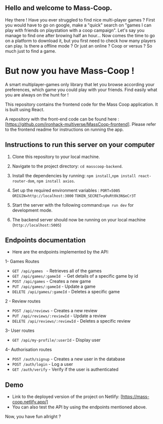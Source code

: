 ## Hello and welcome to Mass-Coop. 

Hey there ! 
Have you ever struggled to find nice multi-player games ?
First you would have to go on google, make a "quick" search on  "games I can play with friends on playstation with a coop campaign". Let's say you manage to find one after browing half an hour... 
Now comes the time to go on a platform to download it, but you first need to check how many players can play. Is there a offline mode ? Or just an online ? Coop or versus ? So much just to find a game. 

# But now you have Mass-Coop !  

A smart multiplayer-games only library that let you browse according your preferences, which game you could play with your friends. Find easily what you are always on the hunt for !

This repository contains the frontend code for the Mass Coop application. It is built using React. 

A repository with the front-end code can be found here : [https://github.com/ironhack-multiverse/MassCoop-frontend]. Please refer to the frontend readme for instructions on running the app.

## Instructions to run this server on your computer

1. Clone this repository to your local machine.
2. Navigate to the project directory: `cd masscoop-backend`.
3. Install the dependencies by running: `npm install`,`npm install react-router-dom`, `npm install axios`.
4. Set up the required environment variables : 
`PORT=5005`
`ORIGIN=http://localhost:3000`
`TOKEN_SECRET=y0uRt0k3N$eCr3T `

5. Start the server with the following command:`npm run dev` for development mode.
6. The backend server should now be running on your local machine (`http://localhost:5005`)

## Endpoints documentation

- Here are the endpoints implemented by the API:

1- Games Routes 

  - `GET /api/games `  -  Retrieves all of the games
  - `GET /api/games/:gameId `  -  Get details of a specific game by id
  - `POST /api/games`  -  Creates a new game
  - `PUT /api/games/:gameId` - Update a game
  - `DELETE /api/games/:gameId` - Deletes a specific game

2 - Review routes   

  - `POST /api/reviews`  -  Creates a new review
  - `PUT /api/reviews/:reviewId` - Update a review
  - `DELETE /api/reviews/:reviewId` - Deletes a specific review

3- User routes 

- `GET /api/my-profile/:userId` - Display user

4- Authorisation routes 

  - `POST /auth/signup`  -  Creates a new user in the database
  - `POST /auth/login` - Log a user 
  - `GET /auth/verify` - Verify if the user is authenticated


## Demo

- Link to the deployed version of the project on Netlify: [https://mass-coop.netlify.app/]
- You can also test the API by using the endpoints mentioned above.

Now, you have fun allright ?

